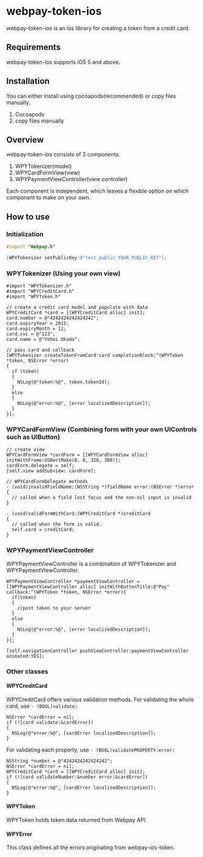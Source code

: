 # webpay-token-ios

webpay-token-ios is an ios library for creating a token from a credit card.

## Requirements
webpay-token-ios supports iOS 5 and above.


## Installation

You can either install using cocoapods(recommended) or copy files manually.

1. Cocoapods
2. copy files manually

## Overview

webpay-token-ios consists of 3 components.

1. WPYTokenizer(model)
2. WPYCardFormView(view)
3. WPYPaymentViewController(view controller)

Each component is independent, which leaves a flexible option on which component
to make on your own.

## How to use

### Initialization
``` objective-c
#import "Webpay.h"

[WPYTokenizer setPublicKey:@"test_public_YOUR_PUBLIC_KEY"];
```

### WPYTokenizer (Using your own view)
```
#import "WPYTokenizer.h"
#import "WPYCreditCard.h"
#import "WPYToken.h"

// create a credit card model and populate with data
WPYCreditCard *card = [[WPYCreditCard alloc] init];
card.number = @"4242424242424242";
card.expiryYear = 2015;
card.expiryMonth = 12;
card.cvc = @"123";
card.name = @"Yohei Okada";
    
// pass card and callback
[WPYTokenizer createTokenFromCard:card completionBlock:^(WPYToken *token, NSError *error)
{
  if (token)
  {
    NSLog(@"token:%@", token.tokenId);
  }
  else
  {
    NSLog(@"error:%@", [error localizedDescription]);
  }
}];
```

### WPYCardFormView (Combining form with your own UIControls such as UIButton)
```
// create view
WPYCardFormView *cardForm = [[WPYCardFormView alloc] initWithFrame:CGRectMake(0, 0, 320, 300)];
cardForm.delegate = self;
[self.view addSubview: cardForm];

// WPYCardFormDelegate methods
- (void)invalidFieldName:(NSString *)fieldName error:(NSError *)error
{
  // called when a field lost focus and the non-nil input is invalid
}

- (void)validFormWithCard:(WPYCreditCard *)creditCard
{
  // called when the form is valid.  
  self.card = creditCard;
}
```


### WPYPaymentViewController
WPYPaymentViewController is a combination of WPYTokenizer and WPYPaymentVIewController.

```
WPYPaymentViewController *paymentViewController = [[WPYPaymentViewController alloc] initWithButtonTitle:@"Pay" callback:^(WPYToken *token, NSError *error){
  if(token)
  {
    //post token to your server
  }
  else
  { 
    NSLog(@"error:%@", [error localizedDescription]);
  }
}];
    
[self.navigationController pushViewController:paymentViewController animated:YES];
```

### Other classes
#### WPYCreditCard
WPYCreditCard offers various validation methods.
For validating the whole card, use `- (BOOL)validate:`
```
NSError *cardError = nil;
if (![card validate:&cardError])
{
  NSLog(@"error:%@", [cardError localizedDescription]);
}
```

For validating each property, use `- (BOOL)validatePROPERTY:error:`
```
NSString *number = @"4242424242424242";
NSError *cardError = nil;
WPYCreditCard *card = [[WPYCreditCard alloc] init];
if (![card validateNumber:&number error:&cardError])
{
  NSLog(@"error:%@", [cardError localizedDescription]);
}
```

#### WPYToken
WPYToken holds token data returned from Webpay API.

#### WPYError
This class defines all the errors originating from webpay-ios-token.

